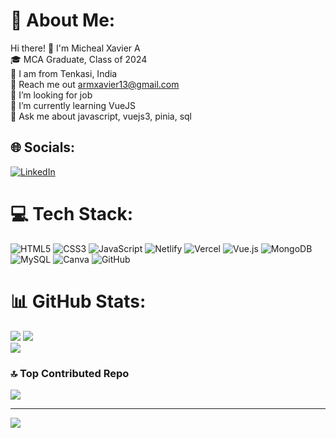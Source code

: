 # 💫 About Me:
Hi there! 👋 I'm Micheal Xavier A<br>🎓 MCA Graduate, Class of 2024<br>📍 I am from Tenkasi, India<br>📧 Reach me out armxavier13@gmail.com<br>🤝 I’m looking for job<br>🌱 I’m currently learning VueJS<br>💬 Ask me about javascript, vuejs3, pinia, sql


## 🌐 Socials:
[![LinkedIn](https://img.shields.io/badge/LinkedIn-%230077B5.svg?logo=linkedin&logoColor=white)](https://linkedin.com/in/https://www.linkedin.com/in/michealxaviera/) 

# 💻 Tech Stack:
![HTML5](https://img.shields.io/badge/html5-%23E34F26.svg?style=for-the-badge&logo=html5&logoColor=white) ![CSS3](https://img.shields.io/badge/css3-%231572B6.svg?style=for-the-badge&logo=css3&logoColor=white) ![JavaScript](https://img.shields.io/badge/javascript-%23323330.svg?style=for-the-badge&logo=javascript&logoColor=%23F7DF1E) ![Netlify](https://img.shields.io/badge/netlify-%23000000.svg?style=for-the-badge&logo=netlify&logoColor=#00C7B7) ![Vercel](https://img.shields.io/badge/vercel-%23000000.svg?style=for-the-badge&logo=vercel&logoColor=white) ![Vue.js](https://img.shields.io/badge/vue.js-%2335495e.svg?style=for-the-badge&logo=vuedotjs&logoColor=%234FC08D) ![MongoDB](https://img.shields.io/badge/MongoDB-%234ea94b.svg?style=for-the-badge&logo=mongodb&logoColor=white) ![MySQL](https://img.shields.io/badge/mysql-4479A1.svg?style=for-the-badge&logo=mysql&logoColor=white) ![Canva](https://img.shields.io/badge/Canva-%2300C4CC.svg?style=for-the-badge&logo=Canva&logoColor=white) ![GitHub](https://img.shields.io/badge/github-%23121011.svg?style=for-the-badge&logo=github&logoColor=white)
# 📊 GitHub Stats:
![](https://github-readme-stats.vercel.app/api?username=MichealAXavier&theme=dark&hide_border=false&include_all_commits=true&count_private=true)
![](https://github-readme-streak-stats.herokuapp.com/?user=MichealAXavier&theme=dark&hide_border=false)<br/>
![](https://github-readme-stats.vercel.app/api/top-langs/?username=MichealAXavier&theme=dark&hide_border=false&include_all_commits=true&count_private=true&layout=compact)

### 🔝 Top Contributed Repo
![](https://github-contributor-stats.vercel.app/api?username=MichealAXavier&limit=5&theme=dark&combine_all_yearly_contributions=true)

---
[![](https://visitcount.itsvg.in/api?id=MichealAXavier&icon=0&color=0)](https://visitcount.itsvg.in)

<!-- Proudly created with GPRM ( https://gprm.itsvg.in ) -->
